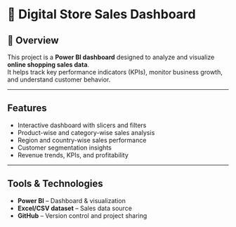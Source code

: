 # 🛒 Digital Store Sales Dashboard  

## 📌 Overview  
This project is a **Power BI dashboard** designed to analyze and visualize **online shopping sales data**.  
It helps track key performance indicators (KPIs), monitor business growth, and understand customer behavior.  

---

## Features  
- Interactive dashboard with slicers and filters  
- Product-wise and category-wise sales analysis  
- Region and country-wise sales performance  
- Customer segmentation insights  
- Revenue trends, KPIs, and profitability  

---

##  Tools & Technologies  
- **Power BI** – Dashboard & visualization  
- **Excel/CSV dataset** – Sales data source  
- **GitHub** – Version control and project sharing  
